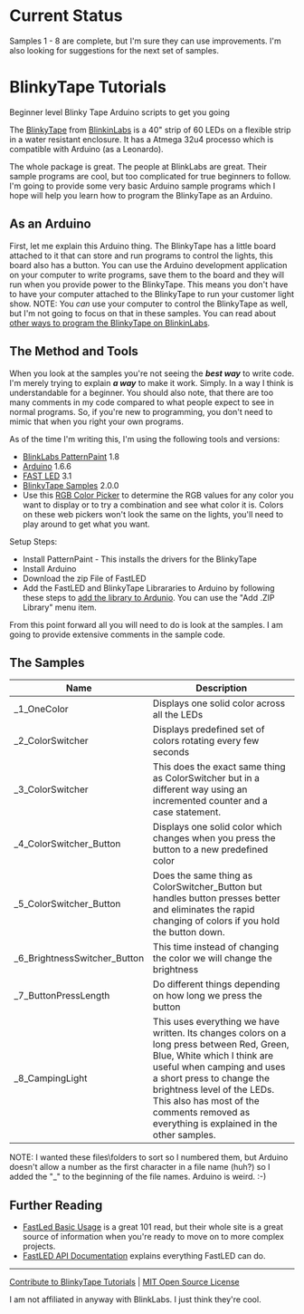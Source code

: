 # Current Status
Samples 1 - 8 are complete, but I'm sure they can use improvements. I'm also 
looking for suggestions for the next set of samples.


# BlinkyTape Tutorials
Beginner level Blinky Tape Arduino scripts to get you going

The [BlinkyTape](http://blinkinlabs.com/blinkytape/) from 
[BlinkinLabs](http://blinkinlabs.com/) is a 40" strip of 60 LEDs on a flexible 
strip in a water resistant enclosure. It has a Atmega 32u4 processo which is 
compatible with Arduino (as a Leonardo).  

The whole package is great. The people at BlinkLabs are great. Their sample 
programs are cool, but too complicated for true beginners to follow. I'm going 
to provide some very basic Arduino sample programs which I hope will help you 
learn how to program the  BlinkyTape as an Arduino.  

## As an Arduino ##
First, let me explain this Arduino thing. The BlinkyTape has a little board 
attached to it that can store and run programs to control the lights, this 
board also has a button. You can use the Arduino development application on 
your computer to write programs, save them to the board and they will run when 
you provide power to the BlinkyTape. This means you don't have to have your 
computer attached to the BlinkyTape to run your customer light show. 
NOTE: You _can_ use your computer to control the BlinkyTape as well, but I'm 
not going to focus on that in these samples. You can read about 
[other ways to program the BlinkyTape on BlinkinLabs](http://blinkinlabs.com/blinkytape/).

## The Method and Tools ##

When you look at the samples you're not seeing the _**best way**_ to write 
code. I'm merely trying to explain _**a way**_ to make it work. Simply. In a 
way I think is understandable for a beginner. You should also note, that there 
are too many comments in my code compared to what people expect to see in 
normal programs. So, if you're new to programming, you don't need to mimic 
that when you right your own programs.

As of the time I'm writing this, I'm using the following tools and versions:

* [BlinkLabs PatternPaint](http://blinkinlabs.com/blinkytape/patternpaint/) 1.8
* [Arduino](https://www.arduino.cc/en/Main/Software) 1.6.6
* [FAST LED](https://github.com/FastLED/FastLED/releases) 3.1
* [BlinkyTape Samples](https://github.com/Blinkinlabs/BlinkyTape_Arduino/releases) 2.0.0
* Use this [RGB Color Picker](http://www.rapidtables.com/web/color/RGB_Color.htm) 
to determine the RGB values for any color you want to display or to try a 
combination and see what color it is. Colors on these web pickers won't look 
the same on the lights, you'll need to play around to get what you want.

Setup Steps:

* Install PatternPaint - This installs the drivers for the BlinkyTape
* Install Arduino
* Download the zip File of FastLED
* Add the FastLED and BlinkyTape Librararies to Arduino by following these 
steps to [add the library to Ardunio](https://www.arduino.cc/en/Guide/Libraries). 
You can use the "Add .ZIP Library" menu item.

From this point forward all you will need to do is look at the samples. I am 
going to provide extensive comments in the sample code. 

## The Samples ##

Name | Description
--- | --- 
_1_OneColor | Displays one solid color across all the LEDs
_2_ColorSwitcher | Displays predefined set of colors rotating every few seconds
_3_ColorSwitcher | This does the exact same thing as ColorSwitcher but in a different way using an incremented counter and a case statement.
_4_ColorSwitcher_Button | Displays one solid color which changes when you press the button to a new predefined color
_5_ColorSwitcher_Button | Does the same thing as ColorSwitcher_Button but handles button presses better and eliminates the rapid changing of colors if you hold the button down.
_6_BrightnessSwitcher_Button | This time instead of changing the color we will change the brightness
_7_ButtonPressLength | Do different things depending on how long we press the button
_8_CampingLight | This uses everything we have written. Its changes colors on a long press between Red, Green, Blue, White which I think are useful when camping and uses a short press to change the brightness level of the LEDs. This also has most of the comments removed as everything is explained in the other samples.

NOTE: I wanted these files\folders to sort so I numbered them, but Arduino
doesn't allow a number as the first character in a file name (huh?) so I added
the "_" to the beginning of the file names. Arduino is weird. :-)

## Further Reading ##

* [FastLed Basic Usage](https://github.com/FastLED/FastLED/wiki/Basic-usage) 
is a great 101 read, but their whole site is a great source of information 
when you're ready to move on to more complex projects.
* [FastLED API Documentation](http://fastled.io/docs/3.1/functions.html) 
explains everything FastLED can do.

---
[Contribute to BlinkyTape Tutorials](CONTRIBUTING.md) | [MIT Open Source License](LICENSE.md)  

I am not affiliated in anyway with BlinkLabs. I just think they're cool.
